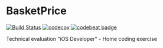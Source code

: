 # BasketPrice

[![Build Status](https://travis-ci.org/madcato/BasketPrice.svg?branch=master)](https://travis-ci.org/madcato/BasketPrice)
[![codecov](https://codecov.io/gh/madcato/BasketPrice/branch/master/graph/badge.svg)](https://codecov.io/gh/madcato/BasketPrice)
[![codebeat badge](https://codebeat.co/badges/2f94351b-78c7-47dd-a867-a1ffb97fcb3a)](https://codebeat.co/projects/github-com-madcato-basketprice-master)

Technical evaluation "iOS Developer" - Home coding exercise
